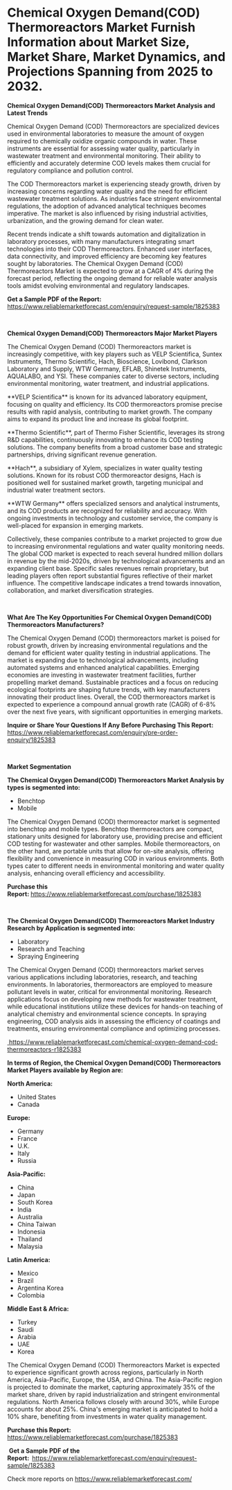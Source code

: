 <p><h1>Chemical Oxygen Demand(COD) Thermoreactors Market Furnish Information about Market Size, Market Share, Market Dynamics, and Projections Spanning from 2025 to 2032.</h1></p><p><strong>Chemical Oxygen Demand(COD) Thermoreactors Market Analysis and Latest Trends</strong></p>
<p><p>Chemical Oxygen Demand (COD) Thermoreactors are specialized devices used in environmental laboratories to measure the amount of oxygen required to chemically oxidize organic compounds in water. These instruments are essential for assessing water quality, particularly in wastewater treatment and environmental monitoring. Their ability to efficiently and accurately determine COD levels makes them crucial for regulatory compliance and pollution control.</p><p>The COD Thermoreactors market is experiencing steady growth, driven by increasing concerns regarding water quality and the need for efficient wastewater treatment solutions. As industries face stringent environmental regulations, the adoption of advanced analytical techniques becomes imperative. The market is also influenced by rising industrial activities, urbanization, and the growing demand for clean water.</p><p>Recent trends indicate a shift towards automation and digitalization in laboratory processes, with many manufacturers integrating smart technologies into their COD Thermoreactors. Enhanced user interfaces, data connectivity, and improved efficiency are becoming key features sought by laboratories. The Chemical Oxygen Demand (COD) Thermoreactors Market is expected to grow at a CAGR of 4% during the forecast period, reflecting the ongoing demand for reliable water analysis tools amidst evolving environmental and regulatory landscapes.</p></p>
<p><strong>Get a Sample PDF of the Report:&nbsp;</strong> <a href="https://www.reliablemarketforecast.com/enquiry/request-sample/1825383?utm_campaign=1890&utm_medium=2&utm_source=Github&utm_content=ia&utm_term=27022025&utm_id=chemical-oxygen-demandcod-thermoreactors">https://www.reliablemarketforecast.com/enquiry/request-sample/1825383</a></p>
<p>&nbsp;</p>
<p><strong>Chemical Oxygen Demand(COD) Thermoreactors Major Market Players</strong></p>
<p><p>The Chemical Oxygen Demand (COD) Thermoreactors market is increasingly competitive, with key players such as VELP Scientifica, Suntex Instruments, Thermo Scientific, Hach, Bioscience, Lovibond, Clarkson Laboratory and Supply, WTW Germany, EFLAB, Shinetek Instruments, AQUALABO, and YSI. These companies cater to diverse sectors, including environmental monitoring, water treatment, and industrial applications.</p><p>**VELP Scientifica** is known for its advanced laboratory equipment, focusing on quality and efficiency. Its COD thermoreactors promise precise results with rapid analysis, contributing to market growth. The company aims to expand its product line and increase its global footprint.</p><p>**Thermo Scientific**, part of Thermo Fisher Scientific, leverages its strong R&D capabilities, continuously innovating to enhance its COD testing solutions. The company benefits from a broad customer base and strategic partnerships, driving significant revenue generation.</p><p>**Hach**, a subsidiary of Xylem, specializes in water quality testing solutions. Known for its robust COD thermoreactor designs, Hach is positioned well for sustained market growth, targeting municipal and industrial water treatment sectors.</p><p>**WTW Germany** offers specialized sensors and analytical instruments, and its COD products are recognized for reliability and accuracy. With ongoing investments in technology and customer service, the company is well-placed for expansion in emerging markets.</p><p>Collectively, these companies contribute to a market projected to grow due to increasing environmental regulations and water quality monitoring needs. The global COD market is expected to reach several hundred million dollars in revenue by the mid-2020s, driven by technological advancements and an expanding client base. Specific sales revenues remain proprietary, but leading players often report substantial figures reflective of their market influence. The competitive landscape indicates a trend towards innovation, collaboration, and market diversification strategies.</p></p>
<p>&nbsp;</p>
<p><strong>What Are The Key Opportunities For Chemical Oxygen Demand(COD) Thermoreactors Manufacturers?</strong></p>
<p><p>The Chemical Oxygen Demand (COD) thermoreactors market is poised for robust growth, driven by increasing environmental regulations and the demand for efficient water quality testing in industrial applications. The market is expanding due to technological advancements, including automated systems and enhanced analytical capabilities. Emerging economies are investing in wastewater treatment facilities, further propelling market demand. Sustainable practices and a focus on reducing ecological footprints are shaping future trends, with key manufacturers innovating their product lines. Overall, the COD thermoreactors market is expected to experience a compound annual growth rate (CAGR) of 6-8% over the next five years, with significant opportunities in emerging markets.</p></p>
<p><strong>Inquire or Share Your Questions If Any Before Purchasing This Report:</strong> <a href="https://www.reliablemarketforecast.com/enquiry/pre-order-enquiry/1825383?utm_campaign=1890&utm_medium=2&utm_source=Github&utm_content=ia&utm_term=27022025&utm_id=chemical-oxygen-demandcod-thermoreactors">https://www.reliablemarketforecast.com/enquiry/pre-order-enquiry/1825383</a></p>
<p>&nbsp;</p>
<p><strong>Market Segmentation</strong></p>
<p><strong>The Chemical Oxygen Demand(COD) Thermoreactors Market Analysis by types is segmented into:</strong></p>
<p><ul><li>Benchtop</li><li>Mobile</li></ul></p>
<p><p>The Chemical Oxygen Demand (COD) thermoreactor market is segmented into benchtop and mobile types. Benchtop thermoreactors are compact, stationary units designed for laboratory use, providing precise and efficient COD testing for wastewater and other samples. Mobile thermoreactors, on the other hand, are portable units that allow for on-site analysis, offering flexibility and convenience in measuring COD in various environments. Both types cater to different needs in environmental monitoring and water quality analysis, enhancing overall efficiency and accessibility.</p></p>
<p><strong>Purchase this Report:&nbsp;</strong><a href="https://www.reliablemarketforecast.com/purchase/1825383?utm_campaign=1890&utm_medium=2&utm_source=Github&utm_content=ia&utm_term=27022025&utm_id=chemical-oxygen-demandcod-thermoreactors">https://www.reliablemarketforecast.com/purchase/1825383</a></p>
<p>&nbsp;</p>
<p><strong>The Chemical Oxygen Demand(COD) Thermoreactors Market Industry Research by Application is segmented into:</strong></p>
<p><ul><li>Laboratory</li><li>Research and Teaching</li><li>Spraying Engineering</li></ul></p>
<p><p>The Chemical Oxygen Demand (COD) thermoreactors market serves various applications including laboratories, research, and teaching environments. In laboratories, thermoreactors are employed to measure pollutant levels in water, critical for environmental monitoring. Research applications focus on developing new methods for wastewater treatment, while educational institutions utilize these devices for hands-on teaching of analytical chemistry and environmental science concepts. In spraying engineering, COD analysis aids in assessing the efficiency of coatings and treatments, ensuring environmental compliance and optimizing processes.</p></p>
<p><a href="https://www.reliablemarketforecast.com/chemical-oxygen-demand-cod-thermoreactors-r1825383?utm_campaign=1890&utm_medium=2&utm_source=Github&utm_content=ia&utm_term=27022025&utm_id=chemical-oxygen-demandcod-thermoreactors">&nbsp;https://www.reliablemarketforecast.com/chemical-oxygen-demand-cod-thermoreactors-r1825383</a></p>
<p><strong>In terms of Region, the Chemical Oxygen Demand(COD) Thermoreactors Market Players available by Region are:</strong></p>
<p>
    <p> <strong> North America: </strong>
        <ul>
            <li>United States</li>
            <li>Canada</li>
        </ul>
        </p> 
    <p> <strong> Europe: </strong>
        <ul>
            <li>Germany</li>
            <li>France</li>
            <li>U.K.</li>
            <li>Italy</li>
            <li>Russia</li>
        </ul>
        </p> 
    <p> <strong> Asia-Pacific: </strong>
        <ul>
            <li>China</li>
            <li>Japan</li>
            <li>South Korea</li>
            <li>India</li>
            <li>Australia</li>
            <li>China Taiwan</li>
            <li>Indonesia</li>
            <li>Thailand</li>
            <li>Malaysia</li>
        </ul>
        </p> 
    <p> <strong> Latin America: </strong>
        <ul>
            <li>Mexico</li>
            <li>Brazil</li>
            <li>Argentina Korea</li>
            <li>Colombia</li>
        </ul>
        </p> 
    <p> <strong> Middle East & Africa: </strong>
        <ul>
            <li>Turkey</li>
            <li>Saudi</li>
            <li>Arabia</li>
            <li>UAE</li>
            <li>Korea</li>
        </ul>
    </p>
    </p>
<p><p>The Chemical Oxygen Demand (COD) Thermoreactors Market is expected to experience significant growth across regions, particularly in North America, Asia-Pacific, Europe, the USA, and China. The Asia-Pacific region is projected to dominate the market, capturing approximately 35% of the market share, driven by rapid industrialization and stringent environmental regulations. North America follows closely with around 30%, while Europe accounts for about 25%. China's emerging market is anticipated to hold a 10% share, benefiting from investments in water quality management.</p></p>
<p><strong>Purchase this Report: </strong><a href="https://www.reliablemarketforecast.com/purchase/1825383?utm_campaign=1890&utm_medium=2&utm_source=Github&utm_content=ia&utm_term=27022025&utm_id=chemical-oxygen-demandcod-thermoreactors">https://www.reliablemarketforecast.com/purchase/1825383</a></p>
<p>&nbsp;<strong>Get a Sample PDF of the Report:&nbsp;&nbsp;</strong><a href="https://www.reliablemarketforecast.com/enquiry/request-sample/1825383?utm_campaign=1890&utm_medium=2&utm_source=Github&utm_content=ia&utm_term=27022025&utm_id=chemical-oxygen-demandcod-thermoreactors">https://www.reliablemarketforecast.com/enquiry/request-sample/1825383</a></p>
<p><strong></strong></p>
<p>Check more reports on <a href="https://www.reliablemarketforecast.com/?utm_campaign=1890&utm_medium=2&utm_source=Github&utm_content=ia&utm_term=27022025&utm_id=chemical-oxygen-demandcod-thermoreactors">https://www.reliablemarketforecast.com/</a></p>